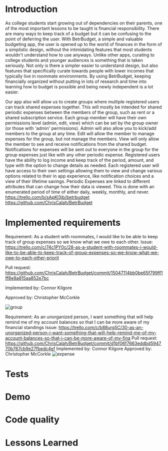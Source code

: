 
# Introduction

As college students start growing out of dependencies on their parents, one of the most important lessons to be taught is financial responsibility. There are many ways to keep track of a budget but it can be confusing to the point of deferring the user. With BetrBudget, a simple and valuable budgeting app, the user is opened up to the world of finances in the form of a simplistic design, without the intimidating features that most students wouldn't understand how to use anyways. Unlike other apps, curating to college students and younger audiences is something that is taken seriously. Not only is there a simpler easier to understand design, but also features that specifically curate towards people with lower incomes that typically live in roommate environments. By using BetrBudget, keeping financially organized without putting in lots of research and time into learning how to budget is possible and being newly independent is a lot easier.

Our app also will allow us to create groups where multiple registered users can track shared expenses together. This will mostly be intended for shared periodic expenses between the members of the group, such as rent or a shared subscription service. Each group member will have their own permissions level (admin, edit, view) which can be set by the group owner (or those with 'admin' permissions). Admin will also allow you to kick/add members to the group at any time. Edit will allow the member to manage expenses for the group, but not manage the members. View will only allow the member to see and receive notifications from the shared budget. Notifications for expenses will be sent out to everyone in the group for the group expenses just like with any other periodic expense. Registered users have the ability to log income and keep track of the period, amount, and type with the option to change details as needed. Each registered user will have access to their own settings allowing them to view and change various options related to their in app experience, like notification choices and a view of their lifetime savings. Periodic Expenses are linked to different attributes that can change how their data is viewed. This is done with an enumerated period of time of either daily, weekly, monthly, and never.
https://trello.com/b/sApKl3jb/betrbudget https://github.com/ChrisCalah/BetrBudget

# Implemented requirements

Requirement: As a student with roommates, I would like to be able to keep track of group expenses so we know what we owe to each other.
Issue: https://trello.com/c/74c1PY0c/28-as-a-student-with-roommates-i-would-like-to-be-able-to-keep-track-of-group-expenses-so-we-know-what-we-owe-to-each-other-priorit

Pull request: https://github.com/ChrisCalah/BetrBudget/commit/15047114bb0be65f799ff1ff8e8a815aa852e7bc

Implemented by: Connor Kilgore

Approved by: Christopher McCorkle

![group](https://user-images.githubusercontent.com/98287880/163749505-77c14e52-1124-487b-889c-52dc06f7ec79.JPG)

Requirement: As an unorganized person, I want something that will help remind me of my account balances so that I can be more aware of my financial standings
Issue: https://trello.com/c/b88urg5C/30-as-an-unorganized-person-i-want-something-that-will-help-remind-me-of-my-account-balances-so-that-i-can-be-more-aware-of-my-fina
Pull request: https://github.com/ChrisCalah/BetrBudget/commit/d1bf06f7663eddbd594770b767cb9e27fbedc4ef
Implemented by: Connor Kilgore
Approved by: Christopher McCorkle
![expense](https://user-images.githubusercontent.com/98287880/163749917-a75e5b3b-b07f-4b03-81a0-e29115fd1654.JPG)

# Tests

# Demo

# Code quality

# Lessons Learned
